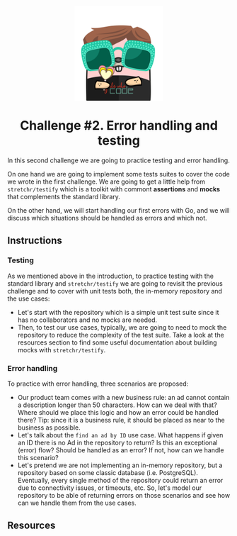 <img alt="&quot;a random gopher created by gopherize.me&quot;" src="../../img/gopher-challenge-2.png" width="200px" style="display: block; margin: 0 auto"/>

<h1 style="text-align: center;">
  Challenge #2. Error handling and testing
</h1>

In this second challenge we are going to practice testing and error handling.

On one hand we are going to implement some tests suites to cover the code we wrote in the first challenge. We are going 
to get a little help from `stretchr/testify` which is a toolkit with commont **assertions** and **mocks** that
complements the standard library.

On the other hand, we will start handling our first errors with Go, and we will discuss which situations should be handled
as errors and which not.

## Instructions

### Testing

As we mentioned above in the introduction, to practice testing with the standard library and `stretchr/testify` we are
going to revisit the previous challenge and to cover with unit tests both, the in-memory repository and the use cases:

* Let's start with the repository which is a simple unit test suite since it has no collaborators and no mocks are 
needed.
* Then, to test our use cases, typically, we are going to need to mock the repository to reduce the complexity of the
test suite. Take a look at the resources section to find some useful documentation about building mocks with 
`stretchr/testify`.

### Error handling

To practice with error handling, three scenarios are proposed:

* Our product team comes with a new business rule: an ad cannot contain a description longer than 50 characters. How
can we deal with that? Where should we place this logic and how an error could be handled there? Tip: since it is a
business rule, it should be placed as near to the business as possible.
* Let's talk about the `find an ad by ID` use case. What happens if given an ID there is no Ad in the repository to
return? Is this an exceptional (error) flow? Should be handled as an error? If not, how can we handle this scenario?
* Let's pretend we are not implementing an in-memory repository, but a repository based on some classic database (i.e.
PostgreSQL). Eventually, every single method of the repository could return an error due to connectivity issues, or
timeouts, etc. So, let's model our repository to be able of returning errors on those scenarios and see how can we handle
them from the use cases.

## Resources


